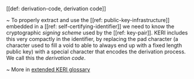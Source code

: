 [[def: derivation-code, derivation code]]

~ To properly extract and use the [[ref: public-key-infrastructure]] embedded in a [[ref: self-certifying-identifier]] we need to know the cryptographic _signing scheme_ used by the [[ref: key-pair]]. KERI includes this very compactly in the identifier, by replacing the pad character (a character used to fill a void to able to always end up with a fixed length public key) with a special character that encodes the derivation process. We call this the _derivation code_.

~ More in <a href="https://weboftrust.github.io/WOT-terms/docs/glossary/derivation-code">extended KERI glossary</a>
